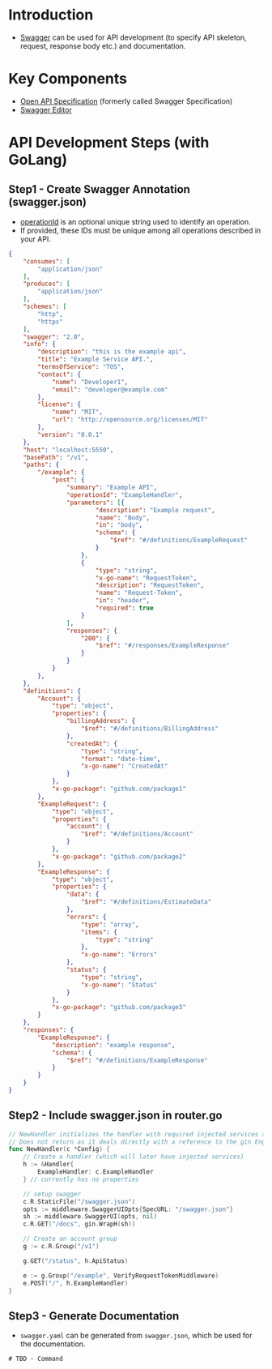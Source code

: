 # Introduction
- [Swagger](https://swagger.io/) can be used for API development (to specify API skeleton, request, response body etc.) and documentation.

# Key Components
- [Open API Specification](OpenAPISpec.md) (formerly called Swagger Specification)
- [Swagger Editor](https://editor-next.swagger.io/)

# API Development Steps (with GoLang)

## Step1 - Create Swagger Annotation (swagger.json)
- [operationId](https://swagger.io/docs/specification/paths-and-operations/) is an optional unique string used to identify an operation. 
- If provided, these IDs must be unique among all operations described in your API.

````json
{
	"consumes": [
		"application/json"
	],
	"produces": [
		"application/json"
	],
	"schemes": [
		"http",
		"https"
	],
	"swagger": "2.0",
	"info": {
		"description": "this is the example api",
		"title": "Example Service API.",
		"termsOfService": "TOS",
		"contact": {
			"name": "Developer1",
			"email": "developer@example.com"
		},
		"license": {
			"name": "MIT",
			"url": "http://opensource.org/licenses/MIT"
		},
		"version": "0.0.1"
	},
	"host": "localhost:5550",
	"basePath": "/v1",
	"paths": {
		"/example": {
			"post": {
				"summary": "Example API",
				"operationId": "ExampleHandler",
				"parameters": [{
						"description": "Example request",
						"name": "Body",
						"in": "body",
						"schema": {
							"$ref": "#/definitions/ExampleRequest"
						}
					},
					{
						"type": "string",
						"x-go-name": "RequestToken",
						"description": "RequestToken",
						"name": "Request-Token",
						"in": "header",
						"required": true
					}
				],
				"responses": {
					"200": {
						"$ref": "#/responses/ExampleResponse"
					}
				}
			}
		},
	},
	"definitions": {
		"Account": {
			"type": "object",
			"properties": {
				"billingAddress": {
					"$ref": "#/definitions/BillingAddress"
				},
				"createdAt": {
					"type": "string",
					"format": "date-time",
					"x-go-name": "CreatedAt"
				}
			},
			"x-go-package": "github.com/package1"
		},
		"ExampleRequest": {
			"type": "object",
			"properties": {
				"account": {
					"$ref": "#/definitions/Account"
				}
			},
			"x-go-package": "github.com/package2"
		},
		"ExampleResponse": {
			"type": "object",
			"properties": {
				"data": {
					"$ref": "#/definitions/EstimateData"
				},
				"errors": {
					"type": "array",
					"items": {
						"type": "string"
					},
					"x-go-name": "Errors"
				},
				"status": {
					"type": "string",
					"x-go-name": "Status"
				}
			},
			"x-go-package": "github.com/package3"
		}
	},
	"responses": {
		"ExampleResponse": {
			"description": "example response",
			"schema": {
				"$ref": "#/definitions/ExampleResponse"
			}
		}
	}
}
````

## Step2 - Include swagger.json in router.go

````go
// NewHandler initializes the handler with required injected services along with http routes
// Does not return as it deals directly with a reference to the gin Engine
func NewHandler(c *Config) {
	// Create a handler (which will later have injected services)
	h := &Handler{
		ExampleHandler: c.ExampleHandler
	} // currently has no properties

	// setup swagger
	c.R.StaticFile("/swagger.json")
	opts := middleware.SwaggerUIOpts{SpecURL: "/swagger.json"}
	sh := middleware.SwaggerUI(opts, nil)
	c.R.GET("/docs", gin.WrapH(sh))

	// Create an account group
	g := c.R.Group("/v1")

	g.GET("/status", h.ApiStatus)

	e := g.Group("/example", VerifyRequestTokenMiddleware)
	e.POST("/", h.ExampleHandler)
}
````

## Step3 - Generate Documentation
- `swagger.yaml` can be generated from `swagger.json`, which be used for the documentation.

````script
# TBD - Command
````

